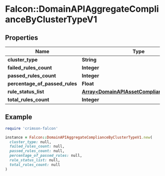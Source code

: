 # Falcon::DomainAPIAggregateComplianceByClusterTypeV1

## Properties

| Name | Type | Description | Notes |
| ---- | ---- | ----------- | ----- |
| **cluster_type** | **String** |  |  |
| **failed_rules_count** | **Integer** |  |  |
| **passed_rules_count** | **Integer** |  |  |
| **percentage_of_passed_rules** | **Float** |  |  |
| **rule_status_list** | [**Array&lt;DomainAPIAssetComplianceFindingV1&gt;**](DomainAPIAssetComplianceFindingV1.md) |  |  |
| **total_rules_count** | **Integer** |  |  |

## Example

```ruby
require 'crimson-falcon'

instance = Falcon::DomainAPIAggregateComplianceByClusterTypeV1.new(
  cluster_type: null,
  failed_rules_count: null,
  passed_rules_count: null,
  percentage_of_passed_rules: null,
  rule_status_list: null,
  total_rules_count: null
)
```

